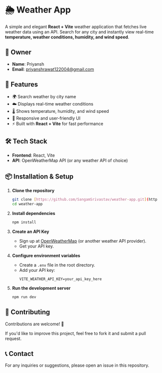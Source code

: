 # 🌦 Weather App

A simple and elegant **React + Vite** weather application that fetches live weather data using an API. Search for any city and instantly view real-time **temperature, weather conditions, humidity, and wind speed**.

## 👑 Owner

* **Name**: Priyansh
* **Email**: [priyanshrawat122004@gmail.com](mailto:priyanshrawat122004@gmail.com)

## 🚀 Features

* 🌍 Search weather by city name
* ☁️ Displays real-time weather conditions
* 🌡 Shows temperature, humidity, and wind speed
* 🎨 Responsive and user-friendly UI
* ⚡ Built with **React + Vite** for fast performance

## 🛠 Tech Stack

* **Frontend**: React, Vite
* **API**: OpenWeatherMap API (or any weather API of choice)

## 📦 Installation & Setup

1. **Clone the repository**
   ```bash
   git clone [https://github.com/SangamSrivastav/weather-app.git](https://github.com/SangamSrivastav/weather-app.git)
   cd weather-app
   ```

2. **Install dependencies**
   ```bash
   npm install
   ```

3. **Create an API Key**
   * Sign up at [OpenWeatherMap](https://openweathermap.org/) (or another weather API provider).
   * Get your API key.

4. **Configure environment variables**
   * Create a `.env` file in the root directory.
   * Add your API key:
     ```env
     VITE_WEATHER_API_KEY=your_api_key_here
     ```

5. **Run the development server**
   ```bash
   npm run dev
   ```

## 🙌 Contributing

Contributions are welcome! 🎉

If you'd like to improve this project, feel free to fork it and submit a pull request.

## 📞 Contact

For any inquiries or suggestions, please open an issue in this repository.
